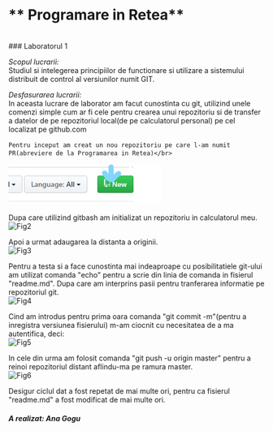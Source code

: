 # ** Programare in Retea**
</br>
### Laboratorul 1</br>

*Scopul lucrarii:*</br>
   Studiul si intelegerea principiilor de functionare si utilizare a sistemului
 distribuit de control al versiunilor numit GIT. 


*Desfasurarea lucrarii:*</br>
   In aceasta lucrare de laborator am facut cunostinta cu git, utilizind unele
comenzi simple cum ar fi cele pentru crearea unui repozitoriu si de transfer
a datelor de pe repozitoriul local(de pe calculatorul personal) pe cel localizat
pe github.com

    Pentru inceput am creat un nou repozitoriu pe care l-am numit PR(abreviere de la Programarea in Retea)</br>
 ![Fig1](/myWork/fig1.jpg)

   Dupa care utilizind gitbash am initializat un repozitoriu in calculatorul meu.</br>
 ![Fig2](C:\Users\Root\PRproiects\myWork\fig2.png)

   Apoi a urmat adaugarea la distanta a originii.</br>
![Fig3](C:\Users\Root\PRproiects\myWork\fig3.png)

   Pentru a testa si a face cunostinta mai indeaproape cu posibilitatiele git-ului
am utilizat comanda "echo" pentru a scrie din linia de comanda in fisierul "readme.md".
Dupa care am interprins pasii pentru tranferarea informatie pe repozitoriul git.</br>
![Fig4](C:\Users\Root\PRproiects\myWork\fig4.png)

   Cind am introdus pentru prima oara comanda "git commit -m"(pentru a inregistra 
versiunea fisierului) m-am ciocnit cu necesitatea de a ma autentifica, deci:</br>
![Fig5](C:\Users\Root\PRproiects\myWork\fig5.png)

   In cele din urma am folosit comanda "git push -u origin master" pentru a reinoi
repozitoriul distant aflindu-ma pe ramura master.</br>
![Fig6](C:\Users\Root\Desktop\Unversitate\PR\fig6.png)

  Desigur ciclul dat a fost repetat de mai multe ori, pentru ca fisierul "readme.md"
a fost modificat de mai multe ori. 

##### A realizat: Ana Gogu